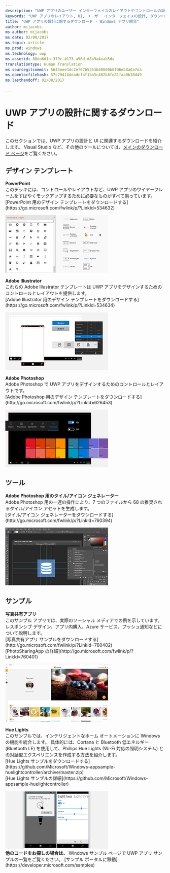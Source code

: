 ```yaml
---
description: "UWP アプリのユーザー インターフェイスのレイアウトやコントロールの設計について、最新のダウンロードとツールを入手します。"
keywords: "UWP アプリのレイアウト, UI, ユーザー インターフェイスの設計, ダウンロード, UWP ツール"
title: "UWP アプリの設計に関するダウンロード - Windows アプリ開発"
author: mijacobs
ms.author: mijacobs
ms.date: 02/08/2017
ms.topic: article
ms.prod: windows
ms.technology: uwp
ms.assetid: 88da6d1a-379c-4173-a56d-d8b9a4eab5da
translationtype: Human Translation
ms.sourcegitcommit: 5645eee3dc2ef67b5263b08800b0f96eb8a0a7da
ms.openlocfilehash: 57c29414deadcf4f1ba5c462b8fe81faa0b38d49
ms.lasthandoff: 02/08/2017

---
```

# <a name="design-downloads-for-uwp-apps"></a>UWP アプリの設計に関するダウンロード
<link rel="stylesheet" href="https://az835927.vo.msecnd.net/sites/uwp/Resources/css/custom.css"> 

このセクションでは、UWP アプリの設計と UI に関連するダウンロードを紹介します。 Visual Studio など、その他のツールについては、[メインのダウンロード ページ](https://developer.microsoft.com/downloads)をご覧ください。 


## <a name="design-templates"></a>デザイン テンプレート

<div class="side-by-side">
<div class="side-by-side-content">
  <div class="side-by-side-content-left">
    <p><b>PowerPoint</b><br/>
このデッキには、コントロールやレイアウトなど、UWP アプリのワイヤーフレームをすばやくモックアップするために必要なものがすべて揃っています。<br/>[PowerPoint 用のデザイン テンプレートをダウンロードする](https://go.microsoft.com/fwlink/p/?LinkId=534632)</p>
  </div>
  <div class="side-by-side-content-right">
<a href="https://go.microsoft.com/fwlink/p/?LinkId=534632"><img src="images/powerpoint.jpg" alt="Download the PowerPoint design templates" /></a>
  </div>
</div>
</div>

<div class="side-by-side">
<div class="side-by-side-content">
  <div class="side-by-side-content-left">
            <p><b>Adobe Illustrator</b><br/>
これらの Adobe Illustrator テンプレートは UWP アプリをデザインするためのコントロールとレイアウトを提供します。<br/>[Adobe Illustrator 用のデザイン テンプレートをダウンロードする](https://go.microsoft.com/fwlink/p/?LinkId=534634)</p>    
  </div>
  <div class="side-by-side-content-right">
<a href="https://go.microsoft.com/fwlink/p/?LinkId=534634"><img src="images/illustrator.jpg" alt="Download the design templates for Adobe Illustrator" /></a>
  </div>
</div>
</div>

<div class="side-by-side">
<div class="side-by-side-content">
  <div class="side-by-side-content-left">
            <p><b>Adobe Photoshop</b><br/>
Adobe Photoshop で UWP アプリをデザインするためのコントロールとレイアウトです。<br/>[Adobe Photoshop 用のデザイン テンプレートをダウンロードする](http://go.microsoft.com/fwlink/p/?LinkId=626453)</p>    
  </div>
  <div class="side-by-side-content-right">
<a href="http://go.microsoft.com/fwlink/p/?LinkId=626453"><img src="images/photoshop.jpg" alt="Download the design templates for Adobe Photoshop" /></a>
  </div>
</div>
</div>

## <a name="tools"></a>ツール

<div class="side-by-side">
<div class="side-by-side-content">
  <div class="side-by-side-content-left">
            <p><b>Adobe Photoshop 用のタイル/アイコン ジェネレーター</b><br/>
Adobe Photoshop 用の一連の操作により、7 つのファイルから 68 の推奨されるタイル/アイコン アセットを生成します。 <br/>[タイル/アイコン ジェネレーターをダウンロードする](http://go.microsoft.com/fwlink/p/?LinkId=760394)</p>    
  </div>
  <div class="side-by-side-content-right">
<a href="http://go.microsoft.com/fwlink/p/?LinkId=760394"><img src="images/tile-icon-generator.png" alt="Download the tile and icon generator" /></a>
  </div>
</div>
</div>


## <a name="samples"></a>サンプル

<div class="side-by-side">
<div class="side-by-side-content">
  <div class="side-by-side-content-left">
            <p><b>写真共有アプリ</b> <br/>
このサンプル アプリでは、実際のソーシャル メディアでの例を示しています。 レスポンシブ デザイン、アプリ内購入、Azure サービス、プッシュ通知などについて説明します。 <br/>[写真共有アプリ サンプルをダウンロードする](http://go.microsoft.com/fwlink/p/?LinkId=760402)<br/>[PhotoSharingApp の詳細](http://go.microsoft.com/fwlink/p/?LinkId=760401)</p>    
  </div>
  <div class="side-by-side-content-right">
<a href="http://go.microsoft.com/fwlink/p/?LinkId=760402"><img src="images/photo-sharing.png" alt="Download the Photo sharing app sample" /></a>
  </div>
</div>
</div>

<div class="side-by-side">
<div class="side-by-side-content">
  <div class="side-by-side-content-left">
            <p><b>Hue Lights </b><br/>
このサンプルでは、インテリジェントなホーム オートメーションに Windows の機能を統合します。 具体的には、Cortana と Bluetooth 低エネルギー (Bluetooth LE) を使用して、Phillips Hue Lights (Wi-Fi 対応の照明システム) との対話型エクスペリエンスを作成する方法を紹介します。 <br/>[Hue Lights サンプルをダウンロードする](https://github.com/Microsoft/Windows-appsample-huelightcontroller/archive/master.zip)<br/>[Hue Lights サンプルの詳細](https://github.com/Microsoft/Windows-appsample-huelightcontroller)</p>    
  </div>
  <div class="side-by-side-content-right">
<a href="https://github.com/Microsoft/Windows-appsample-huelightcontroller/archive/master.zip"><img src="images/hue-lights.png" alt="Download the Hue Lights sample" /></a>
  </div>
</div>
</div>
<b>他のコードをお探しの場合は、</b> Windows サンプル ページで UWP アプリ サンプルの一覧をご覧ください。 [サンプル ポータルに移動](https://developer.microsoft.com/samples)
